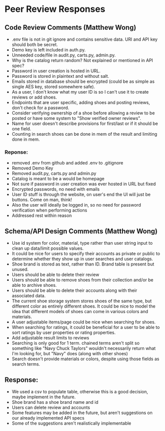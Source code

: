 # Peer Review Responses

## Code Review Comments (Matthew Wong)
- .env file is not in git ignore and contains sensitive data. URI and API key should both be secret.
- Demo key is left included in auth.py.
- Unneeded code/file in audit.py, carts.py, admin.py.
- Why is the catalog return random? Not explained or mentioned in API spec?
- Password in user creation is hosted in URL.
- Password is stored in plaintext and without salt.
- Emails stored in database should be encrypted (could be as simple as single AES key, stored somewhere safe).
- As a user, I don't know what my user ID is so I can't use it to create reviews or add shoes.
- Endpoints that are user specific, adding shoes and posting reviews, don't check for a password.
- Consider verifying ownership of a shoe before allowing a review to be posted or have some system to "Show verified owner reviews".
- Name for user doesn't describe provisions for first/last or if it should be one field.
- Counting in search shoes can be done in mem of the result and limiting done in mem.
### Reponse: 
- removed .env from github and added .env to .gitignore
- Removed Demo Key
- Removed audit.py, carts.py and admin.py
- Catalog is meant to be a would be homepage
- Not sure if password in user creation was ever hosted in URL but fixed
- Encrypted passwords, no need with emails
- User ID stuff is through the website, on user's end the UI will just be buttons. Come on man, think!
- Also the user will ideally be logged in, so no need for password verification when performing actions
- Addressed rest within reason
## Schema/API Design Comments (Matthew Wong)
- Use id system for color, material, type rather than user string input to clean up data/limit possible values.
- It could be nice for users to specify their accounts as private or public to determine whether they show up in user searches and user catalogs.
- Shoe brand is stored as text, rather than ID. Brand table is present but unused.
- Users should be able to delete their review
- Users should be able to remove shoes from their collection and/or be able to archive shoes.
- Users should be able to delete their accounts along with their associated data.
- The current shoe storage system stores shoes of the same type, but different color as entirely different shoes. It could be nice to model the idea that different models of shoes can come in various colors and materials.
- A user adjustable items/page could be nice when searching for shoes.
- When searching for ratings, it could be beneficial for a user to be able to sort ratings by user properties or rating properties.
- Add adjustable result limits to reviews
- Searching is only good for 1 term. chained terms aren't split so something like "Navy Chuck Taylors" wouldn't necessarily return what I'm looking for, but "Navy" does (along with other shoes)
- Search doesn't provide materials or colors, despite using those fields as search terms.
## Response:
- We used a csv to populate table, otherwise this is a good decision, maybe implement in the future.
- Shoe brand has a shoe brand name and id
- Users can delete review and accounts
- Some features may be added in the future, but aren't suggestions on our already implemented API specs
- Some of the suggestions aren't realistically implementable
